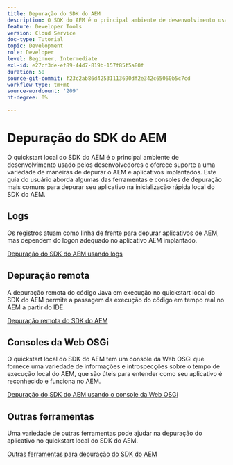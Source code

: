 ```yaml
---
title: Depuração do SDK do AEM
description: O SDK do AEM é o principal ambiente de desenvolvimento usado pelos desenvolvedores e oferece suporte a uma variedade de maneiras de depurar o AEM e aplicativos implantados.
feature: Developer Tools
version: Cloud Service
doc-type: Tutorial
topic: Development
role: Developer
level: Beginner, Intermediate
exl-id: e27cf3de-ef89-44d7-819b-157f85f5a80f
duration: 50
source-git-commit: f23c2ab86d42531113690df2e342c65060b5c7cd
workflow-type: tm+mt
source-wordcount: '209'
ht-degree: 0%

---
```


# Depuração do SDK do AEM

O quickstart local do SDK do AEM é o principal ambiente de desenvolvimento usado pelos desenvolvedores e oferece suporte a uma variedade de maneiras de depurar o AEM e aplicativos implantados. Este guia do usuário aborda algumas das ferramentas e consoles de depuração mais comuns para depurar seu aplicativo na inicialização rápida local do SDK do AEM.

## Logs

Os registros atuam como linha de frente para depurar aplicativos de AEM, mas dependem do logon adequado no aplicativo AEM implantado.

[Depuração do SDK do AEM usando logs](./logs.md)

## Depuração remota

A depuração remota do código Java em execução no quickstart local do SDK do AEM permite a passagem da execução do código em tempo real no AEM a partir do IDE.

[Depuração remota do SDK do AEM](./remote-debugging.md)

## Consoles da Web OSGi

O quickstart local do SDK do AEM tem um console da Web OSGi que fornece uma variedade de informações e introspecções sobre o tempo de execução local do AEM, que são úteis para entender como seu aplicativo é reconhecido e funciona no AEM.

[Depuração do SDK do AEM usando o console da Web OSGi](./osgi-web-consoles.md)

## Outras ferramentas

Uma variedade de outras ferramentas pode ajudar na depuração do aplicativo no quickstart local do SDK do AEM.

[Outras ferramentas para depuração do SDK do AEM](./other-tools.md)
